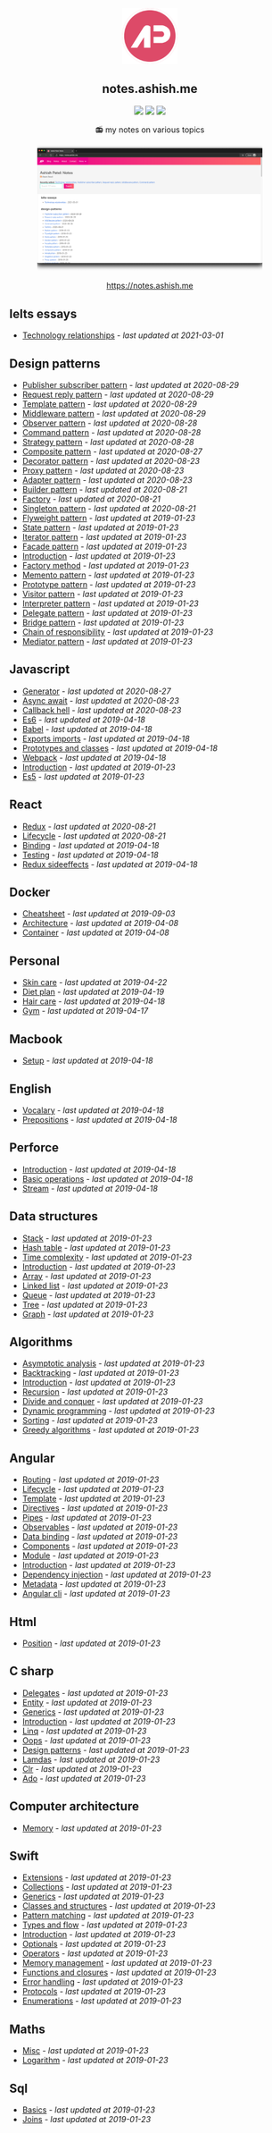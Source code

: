 <p align="center">
  <img src="https://raw.githubusercontent.com/ashishdotme/assets/master/logo.png" alt="drawing" width="100"/>
</p>

<h2 align="center">notes.ashish.me</h2>

<p align="center">
    <a href="https://img.shields.io/website?style=for-the-badge&url=https%3A%2F%2Fnotes.ashish.me"><img src="https://img.shields.io/website?style=for-the-badge&url=https%3A%2F%2Fnotes.ashish.me"></a>
<a href="https://img.shields.io/github/last-commit/ashishdotme/notes?style=for-the-badge"><img src="https://img.shields.io/github/last-commit/ashishdotme/notes?style=for-the-badge"></a>
<a href="https://img.shields.io/github/workflow/status/ashishdotme/notes/Build%20notes.ashish.me/master?style=for-the-badge"><img src="https://img.shields.io/github/workflow/status/ashishdotme/notes/Build%20notes.ashish.me/master?style=for-the-badge"></a>
</p>

<p align="center">📻 my notes on various topics</p>
<div style='margin:0 auto;width:80%;'>
  <img src="./.github/assets/notes-screen.png" alt="screenshot"/>
</div>
<p align="center"><a href="https://notes.ashish.me">https://notes.ashish.me</a></p>

<!-- index starts -->
## Ielts essays

* [Technology relationships](https://github.com/ashishdotme/notes/blob/master/ielts-essays/technology-relationships.md) - *last updated at 2021-03-01*

## Design patterns

* [Publisher subscriber pattern](https://github.com/ashishdotme/notes/blob/master/design-patterns/publisher-subscriber-pattern.md) - *last updated at 2020-08-29*
* [Request reply pattern](https://github.com/ashishdotme/notes/blob/master/design-patterns/request-reply-pattern.md) - *last updated at 2020-08-29*
* [Template pattern](https://github.com/ashishdotme/notes/blob/master/design-patterns/template-pattern.md) - *last updated at 2020-08-29*
* [Middleware pattern](https://github.com/ashishdotme/notes/blob/master/design-patterns/middleware-pattern.md) - *last updated at 2020-08-29*
* [Observer pattern](https://github.com/ashishdotme/notes/blob/master/design-patterns/observer-pattern.md) - *last updated at 2020-08-28*
* [Command pattern](https://github.com/ashishdotme/notes/blob/master/design-patterns/command-pattern.md) - *last updated at 2020-08-28*
* [Strategy pattern](https://github.com/ashishdotme/notes/blob/master/design-patterns/strategy-pattern.md) - *last updated at 2020-08-28*
* [Composite pattern](https://github.com/ashishdotme/notes/blob/master/design-patterns/composite-pattern.md) - *last updated at 2020-08-27*
* [Decorator pattern](https://github.com/ashishdotme/notes/blob/master/design-patterns/decorator-pattern.md) - *last updated at 2020-08-23*
* [Proxy pattern](https://github.com/ashishdotme/notes/blob/master/design-patterns/proxy-pattern.md) - *last updated at 2020-08-23*
* [Adapter pattern](https://github.com/ashishdotme/notes/blob/master/design-patterns/adapter-pattern.md) - *last updated at 2020-08-23*
* [Builder pattern](https://github.com/ashishdotme/notes/blob/master/design-patterns/builder-pattern.md) - *last updated at 2020-08-21*
* [Factory](https://github.com/ashishdotme/notes/blob/master/design-patterns/factory.md) - *last updated at 2020-08-21*
* [Singleton pattern](https://github.com/ashishdotme/notes/blob/master/design-patterns/singleton-pattern.md) - *last updated at 2020-08-21*
* [Flyweight pattern](https://github.com/ashishdotme/notes/blob/master/design-patterns/flyweight-pattern.md) - *last updated at 2019-01-23*
* [State pattern](https://github.com/ashishdotme/notes/blob/master/design-patterns/state-pattern.md) - *last updated at 2019-01-23*
* [Iterator pattern](https://github.com/ashishdotme/notes/blob/master/design-patterns/iterator-pattern.md) - *last updated at 2019-01-23*
* [Facade pattern](https://github.com/ashishdotme/notes/blob/master/design-patterns/facade-pattern.md) - *last updated at 2019-01-23*
* [Introduction](https://github.com/ashishdotme/notes/blob/master/design-patterns/introduction.md) - *last updated at 2019-01-23*
* [Factory method](https://github.com/ashishdotme/notes/blob/master/design-patterns/factory-method.md) - *last updated at 2019-01-23*
* [Memento pattern](https://github.com/ashishdotme/notes/blob/master/design-patterns/memento-pattern.md) - *last updated at 2019-01-23*
* [Prototype pattern](https://github.com/ashishdotme/notes/blob/master/design-patterns/prototype-pattern.md) - *last updated at 2019-01-23*
* [Visitor pattern](https://github.com/ashishdotme/notes/blob/master/design-patterns/visitor-pattern.md) - *last updated at 2019-01-23*
* [Interpreter pattern](https://github.com/ashishdotme/notes/blob/master/design-patterns/interpreter-pattern.md) - *last updated at 2019-01-23*
* [Delegate pattern](https://github.com/ashishdotme/notes/blob/master/design-patterns/delegate-pattern.md) - *last updated at 2019-01-23*
* [Bridge pattern](https://github.com/ashishdotme/notes/blob/master/design-patterns/bridge-pattern.md) - *last updated at 2019-01-23*
* [Chain of responsibility](https://github.com/ashishdotme/notes/blob/master/design-patterns/chain-of-responsibility.md) - *last updated at 2019-01-23*
* [Mediator pattern](https://github.com/ashishdotme/notes/blob/master/design-patterns/mediator-pattern.md) - *last updated at 2019-01-23*

## Javascript

* [Generator](https://github.com/ashishdotme/notes/blob/master/javascript/generator.md) - *last updated at 2020-08-27*
* [Async await](https://github.com/ashishdotme/notes/blob/master/javascript/async-await.md) - *last updated at 2020-08-23*
* [Callback hell](https://github.com/ashishdotme/notes/blob/master/javascript/callback-hell.md) - *last updated at 2020-08-23*
* [Es6](https://github.com/ashishdotme/notes/blob/master/javascript/es6.md) - *last updated at 2019-04-18*
* [Babel](https://github.com/ashishdotme/notes/blob/master/javascript/babel.md) - *last updated at 2019-04-18*
* [Exports imports](https://github.com/ashishdotme/notes/blob/master/javascript/exports-imports.md) - *last updated at 2019-04-18*
* [Prototypes and classes](https://github.com/ashishdotme/notes/blob/master/javascript/prototypes-and-classes.md) - *last updated at 2019-04-18*
* [Webpack](https://github.com/ashishdotme/notes/blob/master/javascript/webpack.md) - *last updated at 2019-04-18*
* [Introduction](https://github.com/ashishdotme/notes/blob/master/javascript/introduction.md) - *last updated at 2019-01-23*
* [Es5](https://github.com/ashishdotme/notes/blob/master/javascript/es5.md) - *last updated at 2019-01-23*

## React

* [Redux](https://github.com/ashishdotme/notes/blob/master/react/redux.md) - *last updated at 2020-08-21*
* [Lifecycle](https://github.com/ashishdotme/notes/blob/master/react/lifecycle.md) - *last updated at 2020-08-21*
* [Binding](https://github.com/ashishdotme/notes/blob/master/react/binding.md) - *last updated at 2019-04-18*
* [Testing](https://github.com/ashishdotme/notes/blob/master/react/testing.md) - *last updated at 2019-04-18*
* [Redux sideeffects](https://github.com/ashishdotme/notes/blob/master/react/redux-sideeffects.md) - *last updated at 2019-04-18*

## Docker

* [Cheatsheet](https://github.com/ashishdotme/notes/blob/master/docker/cheatsheet.md) - *last updated at 2019-09-03*
* [Architecture](https://github.com/ashishdotme/notes/blob/master/docker/architecture.md) - *last updated at 2019-04-08*
* [Container](https://github.com/ashishdotme/notes/blob/master/docker/container.md) - *last updated at 2019-04-08*

## Personal

* [Skin care](https://github.com/ashishdotme/notes/blob/master/personal/skin-care.md) - *last updated at 2019-04-22*
* [Diet plan](https://github.com/ashishdotme/notes/blob/master/personal/diet-plan.md) - *last updated at 2019-04-19*
* [Hair care](https://github.com/ashishdotme/notes/blob/master/personal/hair-care.md) - *last updated at 2019-04-18*
* [Gym](https://github.com/ashishdotme/notes/blob/master/personal/gym.md) - *last updated at 2019-04-17*

## Macbook

* [Setup](https://github.com/ashishdotme/notes/blob/master/macbook/setup.md) - *last updated at 2019-04-18*

## English

* [Vocalary](https://github.com/ashishdotme/notes/blob/master/english/vocalary.md) - *last updated at 2019-04-18*
* [Prepositions](https://github.com/ashishdotme/notes/blob/master/english/prepositions.md) - *last updated at 2019-04-18*

## Perforce

* [Introduction](https://github.com/ashishdotme/notes/blob/master/perforce/introduction.md) - *last updated at 2019-04-18*
* [Basic operations](https://github.com/ashishdotme/notes/blob/master/perforce/basic-operations.md) - *last updated at 2019-04-18*
* [Stream](https://github.com/ashishdotme/notes/blob/master/perforce/stream.md) - *last updated at 2019-04-18*

## Data structures

* [Stack](https://github.com/ashishdotme/notes/blob/master/data-structures/stack.md) - *last updated at 2019-01-23*
* [Hash table](https://github.com/ashishdotme/notes/blob/master/data-structures/hash-table.md) - *last updated at 2019-01-23*
* [Time complexity](https://github.com/ashishdotme/notes/blob/master/data-structures/time-complexity.md) - *last updated at 2019-01-23*
* [Introduction](https://github.com/ashishdotme/notes/blob/master/data-structures/introduction.md) - *last updated at 2019-01-23*
* [Array](https://github.com/ashishdotme/notes/blob/master/data-structures/array.md) - *last updated at 2019-01-23*
* [Linked list](https://github.com/ashishdotme/notes/blob/master/data-structures/linked-list.md) - *last updated at 2019-01-23*
* [Queue](https://github.com/ashishdotme/notes/blob/master/data-structures/queue.md) - *last updated at 2019-01-23*
* [Tree](https://github.com/ashishdotme/notes/blob/master/data-structures/tree.md) - *last updated at 2019-01-23*
* [Graph](https://github.com/ashishdotme/notes/blob/master/data-structures/graph.md) - *last updated at 2019-01-23*

## Algorithms

* [Asymptotic analysis](https://github.com/ashishdotme/notes/blob/master/algorithms/asymptotic-analysis.md) - *last updated at 2019-01-23*
* [Backtracking](https://github.com/ashishdotme/notes/blob/master/algorithms/backtracking.md) - *last updated at 2019-01-23*
* [Introduction](https://github.com/ashishdotme/notes/blob/master/algorithms/introduction.md) - *last updated at 2019-01-23*
* [Recursion](https://github.com/ashishdotme/notes/blob/master/algorithms/recursion.md) - *last updated at 2019-01-23*
* [Divide and conquer](https://github.com/ashishdotme/notes/blob/master/algorithms/divide-and-conquer.md) - *last updated at 2019-01-23*
* [Dynamic programming](https://github.com/ashishdotme/notes/blob/master/algorithms/dynamic-programming.md) - *last updated at 2019-01-23*
* [Sorting](https://github.com/ashishdotme/notes/blob/master/algorithms/sorting.md) - *last updated at 2019-01-23*
* [Greedy algorithms](https://github.com/ashishdotme/notes/blob/master/algorithms/greedy-algorithms.md) - *last updated at 2019-01-23*

## Angular

* [Routing](https://github.com/ashishdotme/notes/blob/master/angular/routing.md) - *last updated at 2019-01-23*
* [Lifecycle](https://github.com/ashishdotme/notes/blob/master/angular/lifecycle.md) - *last updated at 2019-01-23*
* [Template](https://github.com/ashishdotme/notes/blob/master/angular/template.md) - *last updated at 2019-01-23*
* [Directives](https://github.com/ashishdotme/notes/blob/master/angular/directives.md) - *last updated at 2019-01-23*
* [Pipes](https://github.com/ashishdotme/notes/blob/master/angular/pipes.md) - *last updated at 2019-01-23*
* [Observables](https://github.com/ashishdotme/notes/blob/master/angular/observables.md) - *last updated at 2019-01-23*
* [Data binding](https://github.com/ashishdotme/notes/blob/master/angular/data-binding.md) - *last updated at 2019-01-23*
* [Components](https://github.com/ashishdotme/notes/blob/master/angular/components.md) - *last updated at 2019-01-23*
* [Module](https://github.com/ashishdotme/notes/blob/master/angular/module.md) - *last updated at 2019-01-23*
* [Introduction](https://github.com/ashishdotme/notes/blob/master/angular/introduction.md) - *last updated at 2019-01-23*
* [Dependency injection](https://github.com/ashishdotme/notes/blob/master/angular/dependency-injection.md) - *last updated at 2019-01-23*
* [Metadata](https://github.com/ashishdotme/notes/blob/master/angular/metadata.md) - *last updated at 2019-01-23*
* [Angular cli](https://github.com/ashishdotme/notes/blob/master/angular/angular-cli.md) - *last updated at 2019-01-23*

## Html

* [Position](https://github.com/ashishdotme/notes/blob/master/html/position.md) - *last updated at 2019-01-23*

## C sharp

* [Delegates](https://github.com/ashishdotme/notes/blob/master/c-sharp/delegates.md) - *last updated at 2019-01-23*
* [Entity](https://github.com/ashishdotme/notes/blob/master/c-sharp/entity.md) - *last updated at 2019-01-23*
* [Generics](https://github.com/ashishdotme/notes/blob/master/c-sharp/generics.md) - *last updated at 2019-01-23*
* [Introduction](https://github.com/ashishdotme/notes/blob/master/c-sharp/introduction.md) - *last updated at 2019-01-23*
* [Linq](https://github.com/ashishdotme/notes/blob/master/c-sharp/linq.md) - *last updated at 2019-01-23*
* [Oops](https://github.com/ashishdotme/notes/blob/master/c-sharp/oops.md) - *last updated at 2019-01-23*
* [Design patterns](https://github.com/ashishdotme/notes/blob/master/c-sharp/design-patterns.md) - *last updated at 2019-01-23*
* [Lamdas](https://github.com/ashishdotme/notes/blob/master/c-sharp/lamdas.md) - *last updated at 2019-01-23*
* [Clr](https://github.com/ashishdotme/notes/blob/master/c-sharp/CLR.md) - *last updated at 2019-01-23*
* [Ado](https://github.com/ashishdotme/notes/blob/master/c-sharp/ado.md) - *last updated at 2019-01-23*

## Computer architecture

* [Memory](https://github.com/ashishdotme/notes/blob/master/computer-architecture/memory.md) - *last updated at 2019-01-23*

## Swift

* [Extensions](https://github.com/ashishdotme/notes/blob/master/swift/extensions.md) - *last updated at 2019-01-23*
* [Collections](https://github.com/ashishdotme/notes/blob/master/swift/collections.md) - *last updated at 2019-01-23*
* [Generics](https://github.com/ashishdotme/notes/blob/master/swift/generics.md) - *last updated at 2019-01-23*
* [Classes and structures](https://github.com/ashishdotme/notes/blob/master/swift/classes-and-structures.md) - *last updated at 2019-01-23*
* [Pattern matching](https://github.com/ashishdotme/notes/blob/master/swift/pattern-matching.md) - *last updated at 2019-01-23*
* [Types and flow](https://github.com/ashishdotme/notes/blob/master/swift/types-and-flow.md) - *last updated at 2019-01-23*
* [Introduction](https://github.com/ashishdotme/notes/blob/master/swift/introduction.md) - *last updated at 2019-01-23*
* [Optionals](https://github.com/ashishdotme/notes/blob/master/swift/optionals.md) - *last updated at 2019-01-23*
* [Operators](https://github.com/ashishdotme/notes/blob/master/swift/operators.md) - *last updated at 2019-01-23*
* [Memory management](https://github.com/ashishdotme/notes/blob/master/swift/memory-management.md) - *last updated at 2019-01-23*
* [Functions and closures](https://github.com/ashishdotme/notes/blob/master/swift/functions-and-closures.md) - *last updated at 2019-01-23*
* [Error handling](https://github.com/ashishdotme/notes/blob/master/swift/error-handling.md) - *last updated at 2019-01-23*
* [Protocols](https://github.com/ashishdotme/notes/blob/master/swift/protocols.md) - *last updated at 2019-01-23*
* [Enumerations](https://github.com/ashishdotme/notes/blob/master/swift/enumerations.md) - *last updated at 2019-01-23*

## Maths

* [Misc](https://github.com/ashishdotme/notes/blob/master/maths/misc.md) - *last updated at 2019-01-23*
* [Logarithm](https://github.com/ashishdotme/notes/blob/master/maths/logarithm.md) - *last updated at 2019-01-23*

## Sql

* [Basics](https://github.com/ashishdotme/notes/blob/master/sql/basics.md) - *last updated at 2019-01-23*
* [Joins](https://github.com/ashishdotme/notes/blob/master/sql/joins.md) - *last updated at 2019-01-23*
<!-- index ends -->
